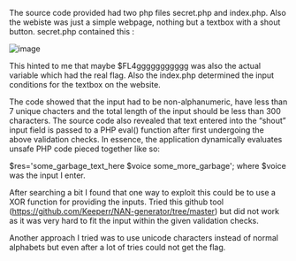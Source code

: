 The source code provided had two php files secret.php and index.php. 
Also the webiste was just a simple webpage, nothing but a textbox with a shout button.
secret.php contained this :

![image](https://github.com/CoderZonora/Rishabh_Bachhawat/assets/140229408/dc52c400-9c63-4d33-b185-86eaa95f0144)

This hinted to me that maybe $FL4ggggggggggg was also the actual variable which had the real flag. 
Also the index.php determined the input conditions for the textbox on the website. 

The code showed that the input had to be non-alphanumeric, have less than 7 unique chacters and the total length of the input should be less than 300 characters.
The source code also revealed that text entered into the “shout” input field is passed to a PHP eval() function after first undergoing the above validation checks. In essence, the application dynamically evaluates unsafe PHP code pieced together like so:

$res='some_garbage_text_here $voice some_more_garbage'; where $voice was the input I enter.

After searching a bit I found that one way to exploit this could be to use a XOR function for providing the inputs. Tried this github tool (https://github.com/Keeperr/NAN-generator/tree/master) but did not work as it was very hard to fit the input within the given validation checks.

Another approach I tried was to use unicode characters instead of normal alphabets but even after a lot of tries could not get the flag.

